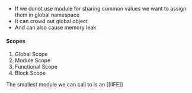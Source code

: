 - If we donot use module for sharing common values we want to assign them in global namespace
- It can crowd out global object
- And can also cause memory leak

#### Scopes
1. Global Scope
2. Module Scope
3. Functional Scope
4. Block Scope

The smallest module we can call to is an [[IIFE]]